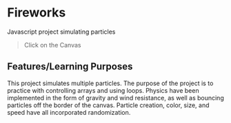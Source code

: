 # Fireworks
 Javascript project simulating particles

> Click on the Canvas

## Features/Learning Purposes
This project simulates multiple particles. The purpose of the project is to practice with controlling arrays and using loops. Physics have been implemented in the form of gravity and wind resistance, as well as bouncing particles off the border of the canvas. Particle creation, color, size, and speed have all incorporated randomization.

